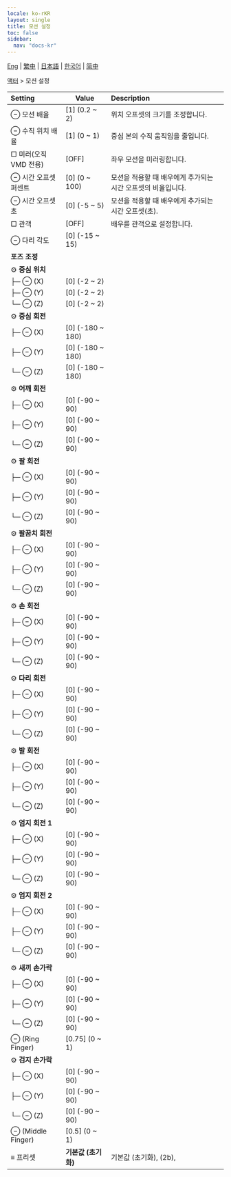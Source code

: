 ```yaml
---
locale: ko-rKR
layout: single
title: 모션 설정
toc: false
sidebar:
  nav: "docs-kr"
---
```

[Eng](/dancexr/menu/2025.4/actor/actor_motion) | [繁中](/tw/dancexr/menu/2025.4/actor/actor_motion) | [日本語](/jp/dancexr/menu/2025.4/actor/actor_motion) | [한국어](/kr/dancexr/menu/2025.4/actor/actor_motion) | [简中](/zh/dancexr/menu/2025.4/actor/actor_motion)

[액터](../menu#액터) > 모션 설정



| Setting | Value | Description |
| :--- | --- | :--- |
|  ⊖ 모션 배율| [1] (0.2 ~ 2) | 위치 오프셋의 크기를 조정합니다.
|  ⊖ 수직 위치 배율| [1] (0 ~ 1) | 중심 본의 수직 움직임을 줄입니다.
|  □ 미러(오직 VMD 전용)| [OFF] | 좌우 모션을 미러링합니다.
|  ⊖ 시간 오프셋 퍼센트| [0] (0 ~ 100) | 모션을 적용할 때 배우에게 추가되는 시간 오프셋의 비율입니다.
|  ⊖ 시간 오프셋 초| [0] (-5 ~ 5) | 모션을 적용할 때 배우에게 추가되는 시간 오프셋(초).
|  □ 관객| [OFF] | 배우를 관객으로 설정합니다.
|  ⊖ 다리 각도| [0] (-15 ~ 15) | 
|  <b>포즈 조정</b>|| 
|  ⚙️ <b>중심 위치</b>| | 
| ├─ ⊖ (X)| [0] (-2 ~ 2) | 
| ├─ ⊖ (Y)| [0] (-2 ~ 2) | 
| └─ ⊖ (Z)| [0] (-2 ~ 2) | 
|  ⚙️ <b>중심 회전</b>| | 
| ├─ ⊖ (X)| [0] (-180 ~ 180) | 
| ├─ ⊖ (Y)| [0] (-180 ~ 180) | 
| └─ ⊖ (Z)| [0] (-180 ~ 180) | 
|  ⚙️ <b>어깨 회전</b>| | 
| ├─ ⊖ (X)| [0] (-90 ~ 90) | 
| ├─ ⊖ (Y)| [0] (-90 ~ 90) | 
| └─ ⊖ (Z)| [0] (-90 ~ 90) | 
|  ⚙️ <b>팔 회전</b>| | 
| ├─ ⊖ (X)| [0] (-90 ~ 90) | 
| ├─ ⊖ (Y)| [0] (-90 ~ 90) | 
| └─ ⊖ (Z)| [0] (-90 ~ 90) | 
|  ⚙️ <b>팔꿈치 회전</b>| | 
| ├─ ⊖ (X)| [0] (-90 ~ 90) | 
| ├─ ⊖ (Y)| [0] (-90 ~ 90) | 
| └─ ⊖ (Z)| [0] (-90 ~ 90) | 
|  ⚙️ <b>손 회전</b>| | 
| ├─ ⊖ (X)| [0] (-90 ~ 90) | 
| ├─ ⊖ (Y)| [0] (-90 ~ 90) | 
| └─ ⊖ (Z)| [0] (-90 ~ 90) | 
|  ⚙️ <b>다리 회전</b>| | 
| ├─ ⊖ (X)| [0] (-90 ~ 90) | 
| ├─ ⊖ (Y)| [0] (-90 ~ 90) | 
| └─ ⊖ (Z)| [0] (-90 ~ 90) | 
|  ⚙️ <b>발 회전</b>| | 
| ├─ ⊖ (X)| [0] (-90 ~ 90) | 
| ├─ ⊖ (Y)| [0] (-90 ~ 90) | 
| └─ ⊖ (Z)| [0] (-90 ~ 90) | 
|  ⚙️ <b>엄지 회전 1</b>| | 
| ├─ ⊖ (X)| [0] (-90 ~ 90) | 
| ├─ ⊖ (Y)| [0] (-90 ~ 90) | 
| └─ ⊖ (Z)| [0] (-90 ~ 90) | 
|  ⚙️ <b>엄지 회전 2</b>| | 
| ├─ ⊖ (X)| [0] (-90 ~ 90) | 
| ├─ ⊖ (Y)| [0] (-90 ~ 90) | 
| └─ ⊖ (Z)| [0] (-90 ~ 90) | 
|  ⚙️ <b>새끼 손가락</b>| | 
| ├─ ⊖ (X)| [0] (-90 ~ 90) | 
| ├─ ⊖ (Y)| [0] (-90 ~ 90) | 
| └─ ⊖ (Z)| [0] (-90 ~ 90) | 
|  ⊖ (Ring Finger)| [0.75] (0 ~ 1) | 
|  ⚙️ <b>검지 손가락</b>| | 
| ├─ ⊖ (X)| [0] (-90 ~ 90) | 
| ├─ ⊖ (Y)| [0] (-90 ~ 90) | 
| └─ ⊖ (Z)| [0] (-90 ~ 90) | 
|  ⊖ (Middle Finger)| [0.5] (0 ~ 1) | 
|  ≡ 프리셋| **기본값 (초기화)** | 기본값 (초기화), (2b),  |
